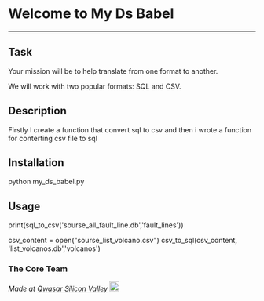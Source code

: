 # Welcome to My Ds Babel
***

## Task
Your mission will be to help translate from one format to another.

We will work with two popular formats: SQL and CSV.

## Description
Firstly I create a function that convert sql to csv and then i wrote a function for conterting csv file to sql
## Installation
python my_ds_babel.py
## Usage
print(sql_to_csv('sourse_all_fault_line.db','fault_lines'))

csv_content = open("sourse_list_volcano.csv")
csv_to_sql(csv_content, 'list_volcanos.db','volcanos')
### The Core Team


<span><i>Made at <a href='https://qwasar.io'>Qwasar Silicon Valley</a></i></span>
<span><img alt='Qwasar Silicon Valley Logo' src='https://storage.googleapis.com/qwasar-public/qwasar-logo_50x50.png' width='20px'></span>
